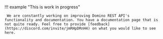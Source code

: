 !!! example "This is work in progress"

     We are constantly working on improving Domino REST API's functionality and documentation. You have a documentation page that is not quite ready. Feel free to provide [feedback](https://discord.com/invite/jmRHpDRnH4) on what you would like to see here.